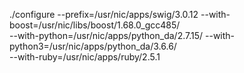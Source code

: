 ./configure --prefix=/usr/nic/apps/swig/3.0.12  --with-boost=/usr/nic/libs/boost/1.68.0_gcc485/ \
--with-python=/usr/nic/apps/python_da/2.7.15/ --with-python3=/usr/nic/apps/python_da/3.6.6/ \
--with-ruby=/usr/nic/apps/ruby/2.5.1

